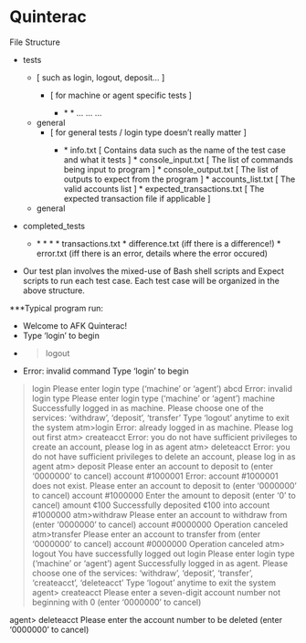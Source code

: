 # Quinterac
File Structure
  * tests
    * <feature name> [ such as login, logout, deposit… ]
      * <machine or agent> [ for machine or agent specific tests ]
        * <test group>
          * <test name>
            * … … …
    * general 
      * <test group> [ for general tests / login type doesn’t really matter ]
        * <test name>
          * info.txt  [ Contains data such as the name of the test case and what it tests ]
          * console_input.txt [ The list of commands being input to program ]
          * console_output.txt [ The list of outputs to expect from the program ]
          * accounts_list.txt [ The valid accounts list ]
          * expected_transactions.txt [ The expected transaction file if applicable ]
    * general 

  * completed_tests
    * <timestamp>
      * <feature name>
        * <test group>
          * <test name>
            * transactions.txt
            * difference.txt (iff there is a difference!)
            * error.txt (iff there is an error, details where the error occured)
  
- Our test plan involves the mixed-use of Bash shell scripts and Expect scripts to run each test case. Each test case will be organized in the above structure.

***Typical program run:


- Welcome to AFK Quinterac!
- Type ‘login’ to begin
- >logout
- Error: invalid command
Type ‘login’ to begin
> login
Please enter login type (‘machine’ or ‘agent’)
>abcd
Error: invalid login type
Please enter login type (‘machine’ or ‘agent’)
> machine
Successfully logged in as machine. Please choose one of the services: ‘withdraw’, ‘deposit’, ‘transfer’
Type ‘logout’ anytime to exit the system
atm>login
Error: already logged in as machine. Please log out first
atm> createacct
Error: you do not have sufficient privileges to create an account, please log in as agent 
atm> deleteacct
Error: you do not have sufficient privileges to delete an account, please log in as agent
atm> deposit
Please enter an account to deposit to (enter ‘0000000’ to cancel)
account #1000001
Error: account #1000001 does not exist.
Please enter an account to deposit to (enter ‘0000000’ to cancel)
account #1000000
Enter the amount to deposit (enter ‘0’ to cancel)
amount ¢100
Successfully deposited ¢100 into account #1000000
atm>withdraw
Please enter an account to withdraw  from (enter ‘0000000’ to cancel)
account #0000000
Operation canceled
atm>transfer
Please enter an account to transfer from (enter ‘0000000’ to cancel)
account #0000000
Operation canceled
atm>  logout
You have successfully logged out
>login
Please enter login type (‘machine’ or ‘agent’)
> agent
Successfully logged in as agent. Please choose one of the services: ‘withdraw’, ‘deposit’, ‘transfer’, ‘createacct’, ‘deleteacct’
Type ‘logout’ anytime to exit the system
agent> createacct
Please enter a seven-digit account number not beginning with 0 (enter ‘0000000’ to cancel)


agent> deleteacct
Please enter the account number to be deleted (enter ‘0000000’ to cancel)

